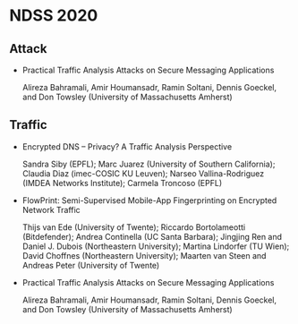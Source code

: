 # NDSS 2020

## Attack

+ Practical Traffic Analysis Attacks on Secure Messaging Applications

  Alireza Bahramali, Amir Houmansadr, Ramin Soltani, Dennis Goeckel, and Don Towsley (University of Massachusetts Amherst)

## Traffic

+ Encrypted DNS – Privacy? A Traffic Analysis Perspective

  Sandra Siby (EPFL); Marc Juarez (University of Southern California); Claudia Diaz (imec-COSIC KU Leuven); Narseo Vallina-Rodriguez (IMDEA Networks Institute); Carmela Troncoso (EPFL)

+ FlowPrint: Semi-Supervised Mobile-App Fingerprinting on Encrypted Network Traffic

  Thijs van Ede (University of Twente); Riccardo Bortolameotti (Bitdefender); Andrea Continella (UC Santa Barbara); Jingjing Ren and Daniel J. Dubois (Northeastern University); Martina Lindorfer (TU Wien); David Choffnes (Northeastern University); Maarten van Steen and Andreas Peter (University of Twente)

+ Practical Traffic Analysis Attacks on Secure Messaging Applications

  Alireza Bahramali, Amir Houmansadr, Ramin Soltani, Dennis Goeckel, and Don Towsley (University of Massachusetts Amherst)
